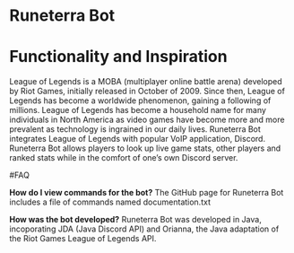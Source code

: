 # Runeterra Bot

# Functionality and Inspiration
League of Legends is a MOBA (multiplayer online battle arena) developed by Riot Games, initially released in October of 2009. Since then, League of Legends has become a worldwide phenomenon, gaining a following of millions. League of Legends has become a household name for many individuals in North America as video games have become more and more prevalent as technology is ingrained in our daily lives. Runeterra Bot integrates League of Legends with popular VoIP application, Discord. Runeterra Bot allows players to look up live game stats, other players and ranked stats while in the comfort of one’s own Discord server.

#FAQ

**How do I view commands for the bot?**
The GitHub page for Runeterra Bot includes a file of commands named documentation.txt

**How was the bot developed?**
Runeterra Bot was developed in Java, incoporating JDA (Java Discord API) and Orianna, the Java adaptation of the Riot Games League of Legends API.

